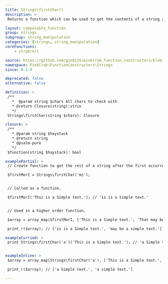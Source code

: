 ```yaml
---
title: Strings\firstChar()
description: >
 Returns a function which can be used to get the contents of a string after (and including) the occurrence of a defined char. The created function can then reused over any string, or used as part of a Higher Order Function such as array_map().

layout: composable_function
group: strings
subgroup: string_manipulation
categories: [strings, string_manipulation]
coreFunctions: 
    - strpbrk()

source: https://github.com/gin0115/pinkcrab_function_constructors/blob/master/src/strings.php#L687
namespace: PinkCrab\FunctionConstructors\Strings
since: 0.1.0

deprecated: false
alternative: false

definition: >
 /**
   *  @param string $chars All chars to check with.
   * @return Closure(string):strin
   */
 Strings\firstChar(string $chars): Closure

closure: >
 /**
   * @param string $haystack
   * @return string
   * @psalm-pure
   */ 
 $function(string $haystack): bool

examplePartial: >
 // Create function to get the rest of a string after the first occurrence of either m or i

 $firstMorI = Strings\firstChar('mi');


 // Called as a function.

 $firstMorI('This is a Simple text.'); // 'is is a Simple text.'


 // Used in a higher order function.

 $array = array_map($firstMorI, ['This is a Simple text.', 'That may be a simple text.']);

 print_r($array); // ['is is a Simple text.', 'may be a simple text.']

exampleCurried: >
 print Strings\firstChar('a')('This is a Simple text.'); // 'a Simple text.'


exampleInline: >
 $array = array_map(Strings\firstChar('a'), ['This is a Simple text.', 'That may be a simple text.']);

 print_r($array); // ['a Simple text.', 'a simple text.']

---
```

